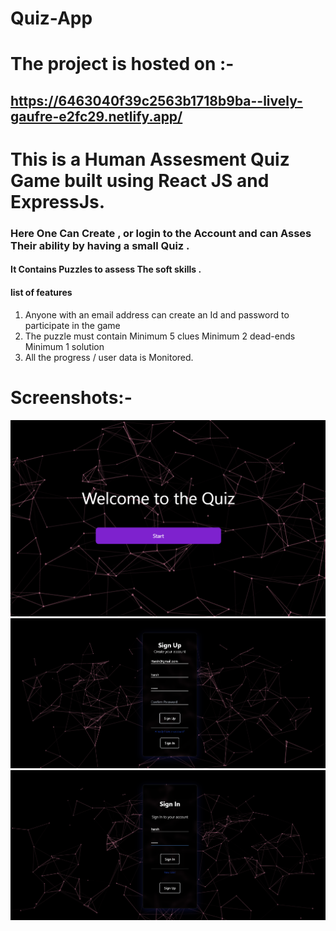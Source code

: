 # Quiz-App
# The project is hosted on :- 
## <a href="https://6463040f39c2563b1718b9ba--lively-gaufre-e2fc29.netlify.app/">https://6463040f39c2563b1718b9ba--lively-gaufre-e2fc29.netlify.app/</a>

# This is a Human Assesment Quiz Game built using React JS and ExpressJs. 
### Here One Can Create , or login to the Account and can Asses Their ability by having a small Quiz .
#### It Contains Puzzles to assess The soft skills .
####  list of features
1) Anyone with an email address can create an Id and password to participate in the game
2) The puzzle must contain
    Minimum 5 clues
    Minimum 2 dead-ends
    Minimum 1 solution 
3) All the progress / user data is Monitored.

# Screenshots:-

<img src="./Screenshot 2023-06-01 140138.png"/>

<img src="./Screenshot 2023-06-01 140254.png"/>

<img src="./Screenshot 2023-06-01 140324.png"/>

<!-- <img src="./Screenshot 2023-04-23 135112.png"/> -->
